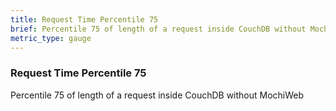 ```yaml
---
title: Request Time Percentile 75
brief: Percentile 75 of length of a request inside CouchDB without MochiWeb
metric_type: gauge
---
```

### Request Time Percentile 75

Percentile 75 of length of a request inside CouchDB without MochiWeb